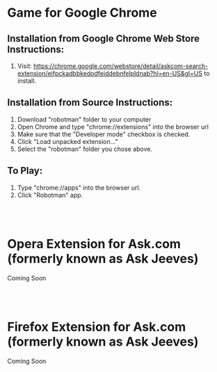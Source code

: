 # Game for Google Chrome

## Installation from Google Chrome Web Store Instructions:
1.  Visit: https://chrome.google.com/webstore/detail/askcom-search-extension/eifpckadbbkedodfeiddebnfelpldnab?hl=en-US&gl=US to install.

## Installation from Source Instructions:
1. Download "robotman" folder to your computer
2. Open Chrome and type "chrome://extensions" into the browser url
3. Make sure that the "Developer mode" checkbox is checked.
4. Click "Load unpacked extension..."
5. Select the "robotman" folder you chose above.

## To Play:
1.  Type "chrome://apps" into the browser url.
2.  Click "Robotman" app.

<br>
<br>

# Opera Extension for Ask.com (formerly known as Ask Jeeves)

Coming Soon

<br>
<br>

# Firefox Extension for Ask.com (formerly known as Ask Jeeves)

Coming Soon

